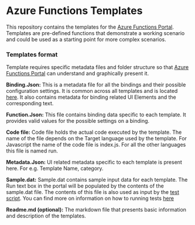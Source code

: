 # Azure Functions Templates
This repository contains the templates for the [Azure Functions Portal](https://functions.azure.com/signin). Templates are pre-defined functions that demonstrate a working scenario and could be used as a starting point for more complex scenarios.

### Templates format
Template requires specific metadata files and folder structure so that [Azure Functions Portal](https://functions.azure.com/signin) can understand and graphically present it.

**Binding.Json:** This is a metadata file for all the bindings and their possible configuration settings. It is common across all templates and is located [here](Bindings/bindings.json). It also contains metadata for binding related UI Elements and the corresponding text.

**Function.Json:** This file contains binding data specific to each template. It provides valid values for the possible settings on a binding.

**Code file:** Code file holds the actual code executed by the template. The name of the file depends on the Target language used by the template. For Javascript the name of the code file is index.js. For all the other languages this file is named run.

**Metadata.Json:** UI related metadata specific to each template is present here. For e.g. Template Name, category.

**Sample.dat:** Sample.dat contains sample input data for each template. The Run text box in the portal will be populated by the contents of the sample.dat file. The contents of this file is also used as input by the [test script](Test/TemplateTest.ps1). You can find more on information on how to running tests [here]()

**Readme.md (optional):** The markdown file that presents basic information and description of the templates.


